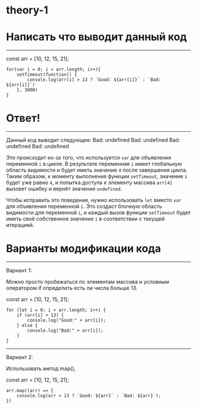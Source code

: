 # theory-1


# Написать что выводит данный код
______________________________________________________________________________

<nobr>
    const arr = [10, 12, 15, 21];

    for(var i = 0; i < arr.length; i++){
        setTimeout(function() {
            console.log(arr[i] > 13 ? `Good: ${arr[i]}` : `Bad: ${arr[i]}`)
        }, 3000)
    }
</nobr>

# Ответ!
______________________________________________________________________________

Данный код выводит следующее:   Bad: undefined
                                Bad: undefined
                                Bad: undefined
                                Bad: undefined

Это происходит из-за того, что используется `var` для объявления переменной `i` в цикле.
В результате переменная `i` имеет глобальную область видимости и будет иметь значение `4` после завершения цикла.
Таким образом, к моменту выполнения функции `setTimeout`, значение `i` будет уже равно `4`, и попытка доступа к элементу
массива `arr[4]` вызовет ошибку и вернёт значение `undefined`.

Чтобы исправить это поведение, нужно использовать `let` вместо `var` для объявления переменной `i`.
Это создаст блочную область видимости для переменной `i`, и каждый вызов функции `setTimeout`
будет иметь своё собственное значение `i` в соответствии с текущей итерацией.


# Варианты модификации кода
______________________________________________________________________________

Вариант 1:

Можно просто пробежаться по элементам массива и условным оператором if определить есть ли числа больше 13.

<nobr>
    const arr = [10, 12, 15, 21];

    for (let i = 0; i < arr.length; i++) {
        if (arr[i] > 13) {
            console.log("Good:" + arr[i]);
        } else {
            console.log("Bad:" + arr[i]);
        }
    }
</nobr>


______________________________________________________________________________

Вариант 2:

Использовать метод map(),

<nobr>
    const arr = [10, 12, 15, 21];

    arr.map((arr) => {
        console.log(arr > 13 ? `Good: ${arr}` : `Bad: ${arr}`);
    })
</nobr>